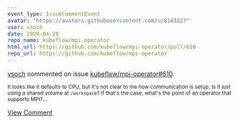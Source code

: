 ```yaml
---
event_type: IssueCommentEvent
avatar: "https://avatars.githubusercontent.com/u/814322?"
user: vsoch
date: 2024-04-29
repo_name: kubeflow/mpi-operator
html_url: https://github.com/kubeflow/mpi-operator/pull/610
repo_url: https://github.com/kubeflow/mpi-operator
---
```


<a href='https://github.com/vsoch' target='_blank'>vsoch</a> commented on issue <a href='https://github.com/kubeflow/mpi-operator/pull/610' target='_blank'>kubeflow/mpi-operator#610</a>.

<small>It looks like it defaults to CPU, but it's not clear to me how communication is setup. Is it just using a shared volume at `/workspace`? if that's the case, what's the point of an operator that supports MPI?...</small>

<a href='https://github.com/kubeflow/mpi-operator/pull/610' target='_blank'>View Comment</a>